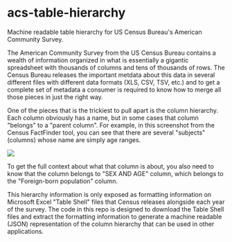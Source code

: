 # acs-table-hierarchy

Machine readable table hierarchy for US Census Bureau's American Community Survey.

The American Community Survey from the US Census Bureau contains a wealth of information organized in what is essentially a gigantic spreadsheet with thousands of columns and tens of thousands of rows. The Census Bureau releases the important metdata about this data in several different files with different data formats (XLS, CSV, TSV, etc.) and to get a complete set of metadata a consumer is required to know how to merge all those pieces in just the right way.

One of the pieces that is the trickiest to pull apart is the column hierarchy. Each column obviously has a name, but in some cases that column "belongs" to a "parent column". For example, in this screenshot from the Census FactFinder tool, you can see that there are several "subjects" (columns) whose name are simply age ranges.

![](http://factfinder.census.gov/help/en/image/ebx_1928454782.gif)

To get the full context about what that column is about, you also need to know that the column belongs to "SEX AND AGE" column, which belongs to the "Foreign-born population" column.

This hierarchy information is only exposed as formatting information on Microsoft Excel "Table Shell" files that Census releases alongside each year of the survey. The code in this repo is designed to download the Table Shell files and extract the formatting information to generate a machine readable (JSON) representation of the column hierarchy that can be used in other applications.
